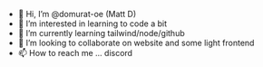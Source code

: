 - 👋 Hi, I’m @domurat-oe (Matt D)
- 👀 I’m interested in learning to code a bit
- 🌱 I’m currently learning tailwind/node/github
- 💞️ I’m looking to collaborate on website and some light frontend
- 📫 How to reach me ... discord

<!---
domurat-oe/domurat-oe is a ✨ special ✨ repository because its `README.md` (this file) appears on your GitHub profile.
You can click the Preview link to take a look at your changes.
--->
